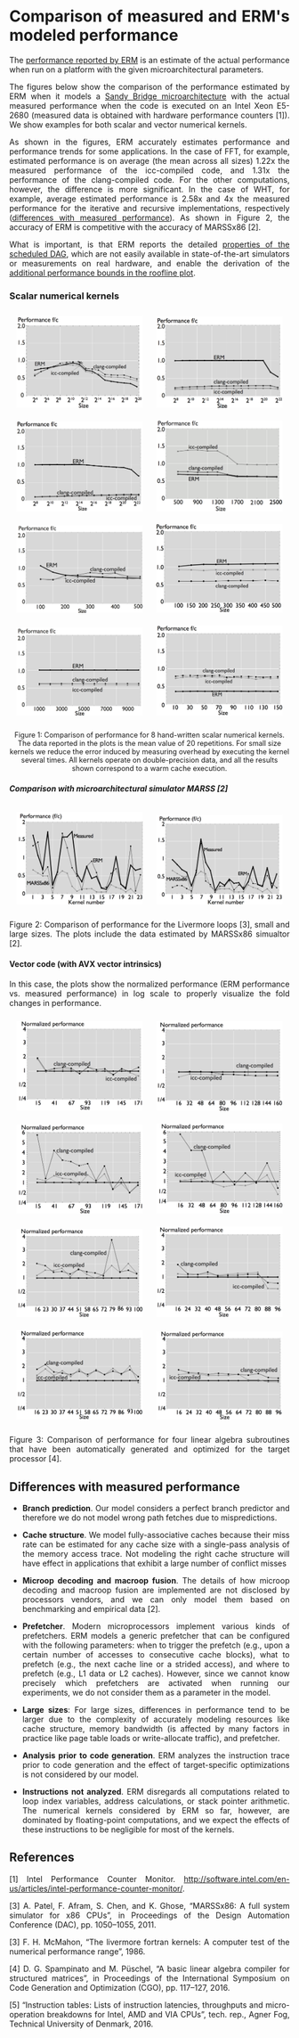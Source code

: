 <style>
body {
text-align: justify}
</style>


# Comparison of measured and ERM's modeled performance

<!---
# ERM's modeled vs. measured performance
 -->

The [performance reported by ERM](#performance) is an estimate of
the actual performance when run on a platform with the given microarchitectural parameters.

The figures below show the comparison of the performance estimated by ERM when it models a [Sandy Bridge microarchitecture](uarch-configurations.md) with the actual measured performance when the code is executed on an Intel Xeon E5-2680 (measured data is obtained with hardware performance counters [1]). We show examples for both scalar and vector numerical kernels.

As shown in
the figures, ERM accurately estimates performance and performance trends for some applications. In the case of FFT, for example,
estimated performance is on average (the mean across all sizes) 1.22x the measured performance
of the icc-compiled code, and 1.31x the performance of the clang-compiled code.
For the other
computations, however, the difference is more significant. In the case of WHT, for example,
average estimated performance is 2.58x and 4x the measured performance for the iterative and
recursive implementations, respectively
([differences with measured performance](#differences-with-measured-performance)). As shown in Figure 2, the accuracy of ERM is competitive with the accuracy of MARSSx86 [2].

What is important, is that ERM reports the detailed [properties of
the scheduled DAG](performance-model.md), which are not easily available in state-of-the-art
simulators or measurements on real hardware, and enable the derivation of the
[additional performance bounds in the roofline plot]().

### Scalar numerical kernels

<p align="center">
<img src="https://raw.githubusercontent.com/caparrov/test-github-page/master/resources/images/fft-warm-thesis.png"   width="45%" height="45%" alt="Sublime's custom image" style="border:0px;margin:10px"/>


<img src="https://raw.githubusercontent.com/caparrov/test-github-page/master/resources/images/wht-i-warm-illustrator.png"   width="45%" height="45%" alt="Sublime's custom image" style="border:0px;margin:10px"/>


<img src="https://raw.githubusercontent.com/caparrov/test-github-page/master/resources/images/wht-r-warm-illustrator.png"   width="45%" height="45%" alt="Sublime's custom image" style="border:0px;margin:10px"/>


<img src="https://raw.githubusercontent.com/caparrov/test-github-page/master/resources/images/mvm-warm-illustrator.png"   width="45%" height="45%" alt="Sublime's custom image" style="border:0px;margin:10px"/>
<img src="https://raw.githubusercontent.com/caparrov/test-github-page/master/resources/images/mmm-warm-illustrator.png"   width="45%" height="45%" alt="Sublime's custom image" style="border:0px;margin:10px"/>
<img src="https://raw.githubusercontent.com/caparrov/test-github-page/master/resources/images/mmm-block-warm-thesis.png"   width="45%" height="45%" alt="Sublime's custom image" style="border:0px;margin:10px"/>
<img src="https://raw.githubusercontent.com/caparrov/test-github-page/master/resources/images/kmeans-warm-illustrator.png"   width="45%" height="45%" alt="Sublime's custom image" style="border:0px;margin:10px"/>
<img src="https://raw.githubusercontent.com/caparrov/test-github-page/master/resources/images/stencil-warm-thesis.png"   width="45%" height="45%" alt="Sublime's custom image" style="border:0px;margin:10px"/>

<p style="width:image width px; font-size:90%; text-align:center;">
Figure 1: Comparison of performance for 8 hand-written scalar numerical kernels. The data reported in the plots is the mean value of 20 repetitions. For small size kernels
we reduce the error induced by measuring overhead by executing the kernel several times. All kernels
operate on double-precision data, and all the results shown correspond to a warm cache execution.
</p>

</p>

##### Comparison with microarchitectural simulator MARSS [2]


<p align="center">
<img src="https://raw.githubusercontent.com/caparrov/test-github-page/master/resources/images/livermore-loops-kernels-small-perf-comparison.png"  width="45%" height="45%" alt="Sublime's custom image" style="border:0px;margin:10px"/>

<img src="https://raw.githubusercontent.com/caparrov/test-github-page/master/resources/images/livermore-loops-kernels-large-perf-comparison.png"   width="45%" height="45%" alt="Sublime's custom image" style="border:0px;margin:10px"/>
</p>
<p style="width:image width px; font-size:90%; text-align:center;">

Figure 2: Comparison of performance for the Livermore loops [3], small and large sizes. The plots include the data estimated by MARSSx86 simualtor [2].
</p>

#### Vector code (with AVX vector intrinsics)


In this
case, the plots show the normalized performance (ERM performance vs. measured performance)
in log scale to properly visualize the fold changes in performance. 


<p align="center">
<img src="https://raw.githubusercontent.com/caparrov/test-github-page/master/resources/images/dsyrk-15-171-13-normalized.png"   width="45%" height="45%" alt="Sublime's custom image" style="border:0px;margin:10px"/>


<img src="https://raw.githubusercontent.com/caparrov/test-github-page/master/resources/images/dsyrk-16-160-16-normalized.png"   width="45%" height="45%" alt="Sublime's custom image" style="border:0px;margin:10px"/>


<img src="https://raw.githubusercontent.com/caparrov/test-github-page/master/resources/images/dltrsv-15-171-13-normalized.png"   width="45%" height="45%" alt="Sublime's custom image" style="border:0px;margin:10px"/>


<img src="https://raw.githubusercontent.com/caparrov/test-github-page/master/resources/images/dltrsv-16-160-16-normalized.png"   width="45%" height="45%" alt="Sublime's custom image" style="border:0px;margin:10px"/>

<img src="https://raw.githubusercontent.com/caparrov/test-github-page/master/resources/images/dlusmm-16-100-7-normalized.png"   width="45%" height="45%" alt="Sublime's custom image" style="border:0px;margin:10px"/>

<img src="https://raw.githubusercontent.com/caparrov/test-github-page/master/resources/images/dlusmm-16-96-8-normalized.png"   width="45%" height="45%" alt="Sublime's custom image" style="border:0px;margin:10px"/>

<img src="https://raw.githubusercontent.com/caparrov/test-github-page/master/resources/images/dsylmm-16-100-7-normalized.png"   width="45%" height="45%" alt="Sublime's custom image" style="border:0px;margin:10px"/>

<img src="https://raw.githubusercontent.com/caparrov/test-github-page/master/resources/images/dsylmm-16-96-8-normalized.png"   width="45%" height="45%" alt="Sublime's custom image" style="border:0px;margin:10px"/>
</p>

<p style="width:image width px; font-size:90%; text-align:center;">

Figure 3: Comparison of performance for four linear algebra subroutines that
have been automatically generated and optimized for the target processor [4]. 
</p>


## Differences with measured performance


* **Branch prediction**. Our model considers a perfect branch predictor and therefore we
do not model wrong path fetches due to mispredictions. 


* **Cache structure**. We model fully-associative caches because their miss rate can be estimated
for any cache size with a single-pass analysis of the memory access trace. Not modeling the right cache structure will have effect in applications that
exhibit a large number of conflict misses


* **Microop decoding and macroop fusion**. The details of how microop decoding and macroop
fusion are implemented are not disclosed by processors vendors, and we can only model
them based on benchmarking and empirical data [2].


* **Prefetcher**. Modern microprocessors implement various kinds of prefetchers. ERM
models a
generic prefetcher that can be configured with the following parameters: when to trigger
the prefetch (e.g., upon a certain number of accesses to consecutive cache blocks), what to
prefetch (e.g., the next cache line or a strided access), and where to prefetch (e.g., L1 data
or L2 caches). However, since we cannot know precisely which prefetchers are activated
when running our experiments, we do not consider them as a parameter in the model.

* **Large sizes**: For large sizes, differences in performance tend to be larger due to the complexity of accurately
modeling resources like cache structure, memory bandwidth (is affected by many factors in practice
like page table loads or write-allocate traffic), and prefetcher.


* **Analysis prior to code generation**. ERM analyzes the instruction trace
prior to code generation and the effect of target-specific optimizations is not considered by
our model. 

* **Instructions not analyzed**. ERM disregards all computations related to loop index variables, address
calculations, or stack pointer arithmetic. The numerical kernels considered by ERM so far,
however, are dominated by floating-point computations, and we expect the effects of these
instructions to be negligible for most of the kernels.



## References

[1] Intel Performance Counter Monitor. <http://software.intel.com/en-us/articles/intel-performance-counter-monitor/>.

[3] A. Patel, F. Afram, S. Chen, and K. Ghose, “MARSSx86: A full system simulator for x86
CPUs”, in Proceedings of the Design Automation Conference (DAC), pp. 1050–1055, 2011.

[3] F. H. McMahon, “The livermore fortran kernels: A computer test of the numerical performance
range”, 1986.

[4] D. G. Spampinato and M. Püschel, “A basic linear algebra compiler for structured matrices”,
in Proceedings of the International Symposium on Code Generation and Optimization
(CGO), pp. 117–127, 2016.

[5] “Instruction tables: Lists of instruction latencies, throughputs and micro-operation breakdowns
for Intel, AMD and VIA CPUs”, tech. rep., Agner Fog, Technical University of
Denmark, 2016.
